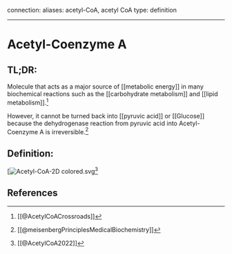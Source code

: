 
connection:
aliases: acetyl-CoA, acetyl CoA
type: definition

---

# Acetyl-Coenzyme A

## TL;DR:
Molecule that acts as a major source of [[metabolic energy]] in many biochemical reactions such as the [[carbohydrate metabolism]] and [[lipid metabolism]].[^1]

However, it cannot be turned back into [[pyruvic acid]] or [[Glucose]] because the dehydrogenase reaction from pyruvic acid into Acetyl-Coenzyme A is irreversible.[^3]

## Definition:
[![Acetyl-CoA-2D colored.svg](https://upload.wikimedia.org/wikipedia/commons/thumb/1/14/Acetyl-CoA-2D_colored.svg/320px-Acetyl-CoA-2D_colored.svg.png)[^2]

## References

[^1]: [[@AcetylCoACrossroads]]
[^2]: [[@AcetylCoA2022]]
[^3]: [[@meisenbergPrinciplesMedicalBiochemistry]]